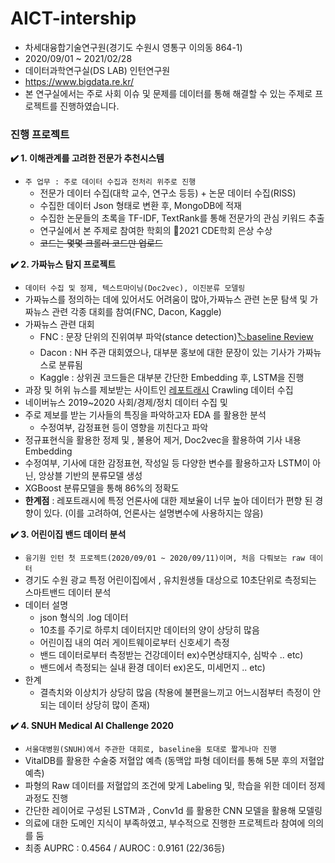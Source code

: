 # AICT-intership
- 차세대융합기술연구원(경기도 수원시 영통구 이의동 864-1)
- 2020/09/01 ~ 2021/02/28
- 데이터과학연구실(DS LAB) 인턴연구원
- https://www.bigdata.re.kr/
- 본 연구실에서는 주로 사회 이슈 및 문제를 데이터를 통해 해결할 수 있는 주제로 프로젝트를 진행하였습니다. 

### 진행 프로젝트
__✔️ 1. 이해관계를 고려한 전문가 추천시스템__
- `주 업무 : 주로 데이터 수집과 전처리 위주로 진행`
  - 전문가 데이터 수집(대학 교수, 연구소 등등) + 논문 데이터 수집(RISS)
  - 수집한 데이터 Json 형태로 변환 후, MongoDB에 적재
  - 수집한 논문들의 초록을 TF-IDF, TextRank를 통해 전문가의 관심 키워드 추출
  - 연구실에서 본 주제로 참여한 학회의 🥈2021 CDE학회 은상 수상 
  - ~~코드는 몇몇 크롤러 코드만 업로드~~

__✔️ 2. 가짜뉴스 탐지 프로젝트__
- `데이터 수집 및 정제, 텍스트마이닝(Doc2vec), 이진분류 모델링`
- 가짜뉴스를 정의하는 데에 있어서도 어려움이 많아,가짜뉴스 관련 논문 탐색 및 가짜뉴스 관련 각종 대회를 참여(FNC, Dacon, Kaggle)
- 가짜뉴스 관련 대회
  - FNC : 문장 단위의 진위여부 파악(stance detection)[🏷️baseline Review](https://github.com/ByuungHyunPark/AICT-intership/blob/main/%EA%B0%80%EC%A7%9C%EB%89%B4%EC%8A%A4%ED%8C%90%EB%B3%84%ED%94%84%EB%A1%9C%EC%A0%9D%ED%8A%B8/FNC_baseline_review.md)
  - Dacon : NH 주관 대회였으나, 대부분 홍보에 대한 문장이 있는 기사가 가짜뉴스로 분류됨
  - Kaggle : 상위권 코드들은 대부분 간단한 Embedding 후, LSTM을 진행
- 과장 및 허위 뉴스를 제보받는 사이트인 [레포트래시](https://www.reportrash.com/) Crawling 데이터 수집
- 네이버뉴스 2019~2020 사회/경제/정치 데이터 수집 및
- 주로 제보를 받는 기사들의 특징을 파악하고자 EDA 를 활용한 분석
  - 수정여부, 감정표현 등이 영향을 끼친다고 파악
- 정규표현식을 활용한 정제 및 , 불용어 제거, Doc2vec을 활용하여 기사 내용 Embedding
- 수정여부, 기사에 대한 감정표현, 작성일 등 다양한 변수를 활용하고자 LSTM이 아닌, 앙상블 기반의 분류모델 생성
- XGBoost 분류모델을 통해 86%의 정확도
- __한계점__ : 레포트래시에 특정 언론사에 대한 제보율이 너무 높아 데이터가 편향 된 경향이 있다. (이를 고려하여, 언론사는 설명변수에 사용하지는 않음)


__✔️ 3. 어린이집 밴드 데이터 분석__
- `융기원 인턴 첫 프로젝트(2020/09/01 ~ 2020/09/11)이며, 처음 다뤄보는 raw 데이터`
- 경기도 수원 광교 특정 어린이집에서 , 유치원생들 대상으로 10초단위로 측정되는 스마트밴드 데이터 분석
- 데이터 설명
  - json 형식의 .log 데이터
  - 10초를 주기로 하루치 데이터지만 데이터의 양이 상당히 많음
  - 어린이집 내의 여러 게이트웨이로부터 신호세기 측정
  - 밴드 데이터로부터 측정받는 건강데이터 ex)수면상태지수, 심박수 .. etc)
  - 밴드에서 측정되는 실내 환경 데이터 ex)온도, 미세먼지 .. etc)
- 한계
  - 결측치와 이상치가 상당히 많음 (착용에 불편을느끼고 어느시점부터 측정이 안되는 데이터 상당히 많이 존재)

__✔️ 4. SNUH Medical AI Challenge 2020__
- `서울대병원(SNUH)에서 주관한 대회로, baseline을 토대로 짧게나마 진행`
- VitalDB를 활용한 수술중 저혈압 예측 (동맥압 파형 데이터를 통해 5분 후의 저혈압 예측)
- 파형의 Raw 데이터를 저혈압의 조건에 맞게 Labeling 및, 학습을 위한 데이터 정제 과정도 진행
- 간단한 레이어로 구성된 LSTM과 , Conv1d 를 활용한 CNN 모델을 활용해 모델링
- 의료에 대한 도메인 지식이 부족하였고, 부수적으로 진행한 프로젝트라 참여에 의의를 둠
- 최종 AUPRC : 0.4564 / AUROC : 0.9161 (22/36등)
